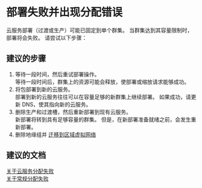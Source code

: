 <properties 
    pageTitle="My deployment fails with allocation errors"
    description="部署失败并出现分配错误"
    service="microsoft.classiccompute"
    resource="domainnames"
    authors="jluk"
    displayOrder="2"
    selfHelpType="resource"
    supportTopicIds=""
    resourceTags=""  
    productPesIds=""
    cloudEnvironments="public"
/>


# 部署失败并出现分配错误
云服务部署（过渡或生产）可能已固定到单个群集。 当群集达到其容量限制时，部署将会失败。 请尝试以下步骤：

## **建议的步骤**

1. 等待一段时间，然后重试部署操作。<br>
等待一段时间后，群集上的资源可能会释放，使部署或缩放请求能够成功。   
2. 将包部署到新的云服务。<br>
部署到新的云服务往往可以在容量足够的新群集上继续部署。 如果成功，请更新 DNS，使其指向新的云服务。 
3. 删除生产和过渡槽，然后重新部署到现有云服务。<br>
新部署将转到具有足够容量的群集。 但是，在新部署准备就绪之前，会发生重新部署。 
4. 删除地缘组并 [迁移到区域虚拟网络](https://docs.azure.cn/zh-cn/virtual-network/virtual-networks-migrate-to-regional-vnet/)
 
## **建议的文档**
[关于云服务分配失败](https://docs.azure.cn/zh-cn/cloud-services/cloud-services-allocation-failures/) <br>
[关于常规分配失败](https://azure.microsoft.com/blog/allocation-failure-and-remediation/)



<!--HONumber=Oct16_HO2-->


